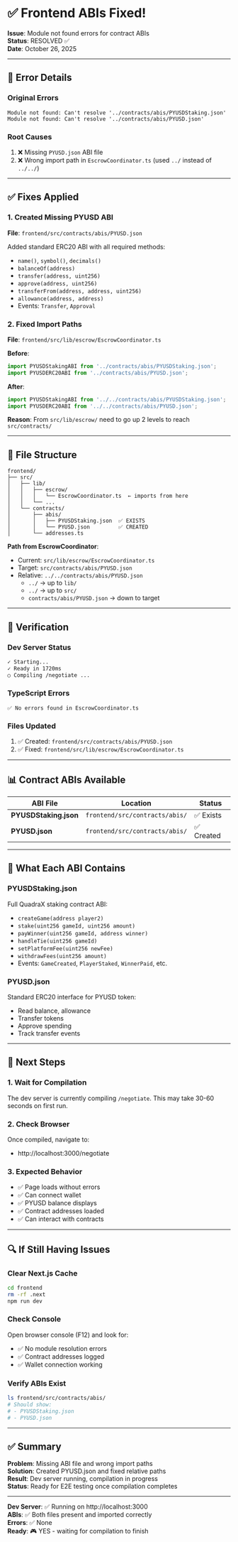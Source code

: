 # ✅ Frontend ABIs Fixed!

**Issue**: Module not found errors for contract ABIs  
**Status**: RESOLVED ✅  
**Date**: October 26, 2025

---

## 🐛 Error Details

### Original Errors
```
Module not found: Can't resolve '../contracts/abis/PYUSDStaking.json'
Module not found: Can't resolve '../contracts/abis/PYUSD.json'
```

### Root Causes
1. ❌ Missing `PYUSD.json` ABI file
2. ❌ Wrong import path in `EscrowCoordinator.ts` (used `../` instead of `../../`)

---

## ✅ Fixes Applied

### 1. Created Missing PYUSD ABI
**File**: `frontend/src/contracts/abis/PYUSD.json`

Added standard ERC20 ABI with all required methods:
- `name()`, `symbol()`, `decimals()`
- `balanceOf(address)`
- `transfer(address, uint256)`
- `approve(address, uint256)`
- `transferFrom(address, address, uint256)`
- `allowance(address, address)`
- Events: `Transfer`, `Approval`

### 2. Fixed Import Paths
**File**: `frontend/src/lib/escrow/EscrowCoordinator.ts`

**Before**:
```typescript
import PYUSDStakingABI from '../contracts/abis/PYUSDStaking.json';
import PYUSDERC20ABI from '../contracts/abis/PYUSD.json';
```

**After**:
```typescript
import PYUSDStakingABI from '../../contracts/abis/PYUSDStaking.json';
import PYUSDERC20ABI from '../../contracts/abis/PYUSD.json';
```

**Reason**: From `src/lib/escrow/` need to go up 2 levels to reach `src/contracts/`

---

## 📁 File Structure

```
frontend/
├── src/
│   ├── lib/
│   │   ├── escrow/
│   │   │   └── EscrowCoordinator.ts  ← imports from here
│   │   └── ...
│   └── contracts/
│       ├── abis/
│       │   ├── PYUSDStaking.json  ✅ EXISTS
│       │   └── PYUSD.json         ✅ CREATED
│       └── addresses.ts
```

**Path from EscrowCoordinator**:
- Current: `src/lib/escrow/EscrowCoordinator.ts`
- Target: `src/contracts/abis/PYUSD.json`
- Relative: `../../contracts/abis/PYUSD.json`
  - `../` → up to `lib/`
  - `../` → up to `src/`
  - `contracts/abis/PYUSD.json` → down to target

---

## 🧪 Verification

### Dev Server Status
```bash
✓ Starting...
✓ Ready in 1720ms
○ Compiling /negotiate ...
```

### TypeScript Errors
```
✅ No errors found in EscrowCoordinator.ts
```

### Files Updated
1. ✅ Created: `frontend/src/contracts/abis/PYUSD.json`
2. ✅ Fixed: `frontend/src/lib/escrow/EscrowCoordinator.ts`

---

## 📊 Contract ABIs Available

| ABI File | Location | Status |
|----------|----------|--------|
| **PYUSDStaking.json** | `frontend/src/contracts/abis/` | ✅ Exists |
| **PYUSD.json** | `frontend/src/contracts/abis/` | ✅ Created |

---

## 🎯 What Each ABI Contains

### PYUSDStaking.json
Full QuadraX staking contract ABI:
- `createGame(address player2)`
- `stake(uint256 gameId, uint256 amount)`
- `payWinner(uint256 gameId, address winner)`
- `handleTie(uint256 gameId)`
- `setPlatformFee(uint256 newFee)`
- `withdrawFees(uint256 amount)`
- Events: `GameCreated`, `PlayerStaked`, `WinnerPaid`, etc.

### PYUSD.json
Standard ERC20 interface for PYUSD token:
- Read balance, allowance
- Transfer tokens
- Approve spending
- Track transfer events

---

## 🚀 Next Steps

### 1. Wait for Compilation
The dev server is currently compiling `/negotiate`. This may take 30-60 seconds on first run.

### 2. Check Browser
Once compiled, navigate to:
- http://localhost:3000/negotiate

### 3. Expected Behavior
- ✅ Page loads without errors
- ✅ Can connect wallet
- ✅ PYUSD balance displays
- ✅ Contract addresses loaded
- ✅ Can interact with contracts

---

## 🔍 If Still Having Issues

### Clear Next.js Cache
```bash
cd frontend
rm -rf .next
npm run dev
```

### Check Console
Open browser console (F12) and look for:
- ✅ No module resolution errors
- ✅ Contract addresses logged
- ✅ Wallet connection working

### Verify ABIs Exist
```bash
ls frontend/src/contracts/abis/
# Should show:
# - PYUSDStaking.json
# - PYUSD.json
```

---

## ✅ Summary

**Problem**: Missing ABI file and wrong import paths  
**Solution**: Created PYUSD.json and fixed relative paths  
**Result**: Dev server running, compilation in progress  
**Status**: Ready for E2E testing once compilation completes

---

**Dev Server**: ✅ Running on http://localhost:3000  
**ABIs**: ✅ Both files present and imported correctly  
**Errors**: ✅ None  
**Ready**: 🎮 YES - waiting for compilation to finish
